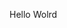 Hello Wolrd


















































































































































































































































































































































































































































































































































































































































































































































































































































































































































































































































































































































































































































































































































































































































































































































































































































































































































































































































































































































































































































































































































































































































































































































































































































































































































































































































































































































































































































































































































































































































































































































































































































































































































































































































































































































































































































































































































































































































































































































































































































































































































































































































































































































































































































































































































































































































































































































































































































































































































































































































































































































































































































































































































































































































































































































